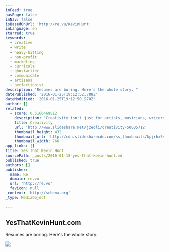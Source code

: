 ```yaml
---
inFeed: true
hasPage: false
inNav: false
isBasedOnUrl: 'http://re.vu/KevinHunt'
inLanguage: en
starred: true
keywords:
  - creative
  - write
  - heavy-hitting
  - non-profit
  - marketing
  - curricula
  - ghostwriter
  - communicate
  - artisans
  - perfectionist
description: "Resumes are boring. Here's the whole story. "
datePublished: '2016-01-25T19:12:52.788Z'
dateModified: '2016-01-25T19:12:50.970Z'
author: []
related:
  - score: 0.5166469812
    description: "Creativity isn't just for artists, musicians, writers, and designers. We all have the ability to be excellent creative thinkers. - https://www.milestechnologi..."
    title: Creativity
    url: 'http://www.slideshare.net/jzeoli/creativity-50605712'
    thumbnail_height: 432
    thumbnail_url: 'http://cdn.slidesharecdn.com/ss_thumbnails/kpjrhx5stgaqoaesnh7r-signature-3f945d39ba23dd9cfcfd3fee5874bd5293c55aa2180b30512d3379a1f65479ee-poli-150716175148-lva1-app6892-thumbnail-4.jpg?cb=1438021298'
    thumbnail_width: 768
app_links: []
title: Yes That Kevin Hunt
sourcePath: _posts/2016-01-18-yes-that-kevin-hunt.md
published: true
authors: []
publisher:
  name: Re
  domain: re.vu
  url: 'http://re.vu'
  favicon: null
_context: 'http://schema.org'
_type: MediaObject

---
```

<article style=""><h1>YesThatKevinHunt.com</h1><p>Resumes are boring. Here's the whole story.</p><img src="https://s3-us-west-2.amazonaws.com/the-grid-img/p/c0722502c7e0d4d948154c7b3758c7698811d852.jpg" /></article>